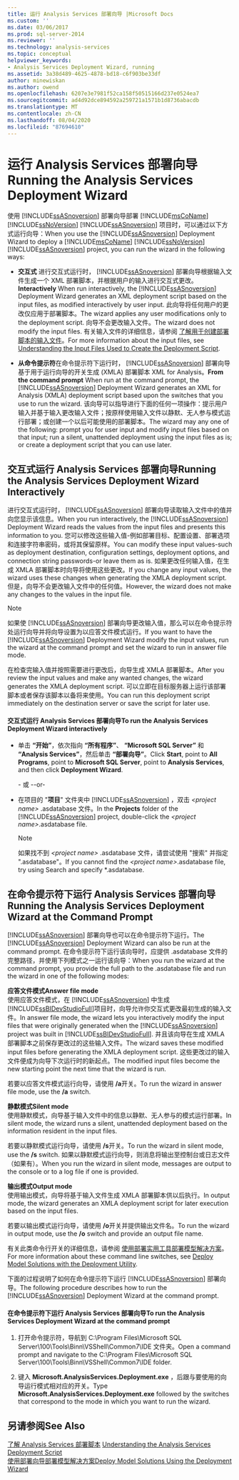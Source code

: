 ```yaml
---
title: 运行 Analysis Services 部署向导 |Microsoft Docs
ms.custom: ''
ms.date: 03/06/2017
ms.prod: sql-server-2014
ms.reviewer: ''
ms.technology: analysis-services
ms.topic: conceptual
helpviewer_keywords:
- Analysis Services Deployment Wizard, running
ms.assetid: 3a38d489-4625-4878-bd18-c6f903be33df
author: minewiskan
ms.author: owend
ms.openlocfilehash: 6207e3e7981f52ca158f50515166d237e0524ea7
ms.sourcegitcommit: ad4d92dce894592a259721a1571b1d8736abacdb
ms.translationtype: MT
ms.contentlocale: zh-CN
ms.lasthandoff: 08/04/2020
ms.locfileid: "87694610"
---
```

# <a name="running-the-analysis-services-deployment-wizard"></a><span data-ttu-id="bad1b-102">运行 Analysis Services 部署向导</span><span class="sxs-lookup"><span data-stu-id="bad1b-102">Running the Analysis Services Deployment Wizard</span></span>
  <span data-ttu-id="bad1b-103">使用 [!INCLUDE[ssASnoversion](../../includes/ssasnoversion-md.md)] 部署向导部署 [!INCLUDE[msCoName](../../includes/msconame-md.md)] [!INCLUDE[ssNoVersion](../../includes/ssnoversion-md.md)] [!INCLUDE[ssASnoversion](../../includes/ssasnoversion-md.md)] 项目时，可以通过以下方式运行向导：</span><span class="sxs-lookup"><span data-stu-id="bad1b-103">When you use the [!INCLUDE[ssASnoversion](../../includes/ssasnoversion-md.md)] Deployment Wizard to deploy a [!INCLUDE[msCoName](../../includes/msconame-md.md)] [!INCLUDE[ssNoVersion](../../includes/ssnoversion-md.md)] [!INCLUDE[ssASnoversion](../../includes/ssasnoversion-md.md)] project, you can run the wizard in the following ways:</span></span>  
  
-   <span data-ttu-id="bad1b-104">**交互式** 进行交互式运行时， [!INCLUDE[ssASnoversion](../../includes/ssasnoversion-md.md)] 部署向导根据输入文件生成一个 XML 部署脚本，并根据用户的输入进行交互式更改。</span><span class="sxs-lookup"><span data-stu-id="bad1b-104">**Interactively** When run interactively, the [!INCLUDE[ssASnoversion](../../includes/ssasnoversion-md.md)] Deployment Wizard generates an XML deployment script based on the input files, as modified interactively by user input.</span></span> <span data-ttu-id="bad1b-105">此向导将任何用户的更改仅应用于部署脚本。</span><span class="sxs-lookup"><span data-stu-id="bad1b-105">The wizard applies any user modifications only to the deployment script.</span></span> <span data-ttu-id="bad1b-106">向导不会更改输入文件。</span><span class="sxs-lookup"><span data-stu-id="bad1b-106">The wizard does not modify the input files.</span></span> <span data-ttu-id="bad1b-107">有关输入文件的详细信息，请参阅 [了解用于创建部署脚本的输入文件](deployment-script-files-input-used-to-create-deployment-script.md)。</span><span class="sxs-lookup"><span data-stu-id="bad1b-107">For more information about the input files, see [Understanding the Input Files Used to Create the Deployment Script](deployment-script-files-input-used-to-create-deployment-script.md).</span></span>  
  
-   <span data-ttu-id="bad1b-108">**从命令提示符**在命令提示符下运行时， [!INCLUDE[ssASnoversion](../../includes/ssasnoversion-md.md)] 部署向导基于用于运行向导的开关生成 (XMLA) 部署脚本 XML for Analysis。</span><span class="sxs-lookup"><span data-stu-id="bad1b-108">**From the command prompt** When run at the command prompt, the [!INCLUDE[ssASnoversion](../../includes/ssasnoversion-md.md)] Deployment Wizard generates an XML for Analysis (XMLA) deployment script based upon the switches that you use to run the wizard.</span></span> <span data-ttu-id="bad1b-109">该向导可以指导进行下面的任何一项操作：提示用户输入并基于输入更改输入文件；按原样使用输入文件以静默、无人参与模式运行部署；或创建一个以后可能使用的部署脚本。</span><span class="sxs-lookup"><span data-stu-id="bad1b-109">The wizard may any one of the following: prompt you for user input and modify input files based on that input; run a silent, unattended deployment using the input files as is; or create a deployment script that you can use later.</span></span>  
  
## <a name="running-the-analysis-services-deployment-wizard-interactively"></a><span data-ttu-id="bad1b-110">交互式运行 Analysis Services 部署向导</span><span class="sxs-lookup"><span data-stu-id="bad1b-110">Running the Analysis Services Deployment Wizard Interactively</span></span>  
 <span data-ttu-id="bad1b-111">进行交互式运行时， [!INCLUDE[ssASnoversion](../../includes/ssasnoversion-md.md)] 部署向导读取输入文件中的值并向您显示该信息。</span><span class="sxs-lookup"><span data-stu-id="bad1b-111">When you run interactively, the [!INCLUDE[ssASnoversion](../../includes/ssasnoversion-md.md)] Deployment Wizard reads the values from the input files and presents this information to you.</span></span> <span data-ttu-id="bad1b-112">您可以修改这些输入值-例如部署目标、配置设置、部署选项和连接字符串密码，或将其保留原样。</span><span class="sxs-lookup"><span data-stu-id="bad1b-112">You can modify these input values-such as deployment destination, configuration settings, deployment options, and connection string passwords-or leave them as is.</span></span> <span data-ttu-id="bad1b-113">如果更改任何输入值，在生成 XMLA 部署脚本时向导将使用这些更改。</span><span class="sxs-lookup"><span data-stu-id="bad1b-113">If you change any input values, the wizard uses these changes when generating the XMLA deployment script.</span></span> <span data-ttu-id="bad1b-114">但是，向导不会更改输入文件中的任何值。</span><span class="sxs-lookup"><span data-stu-id="bad1b-114">However, the wizard does not make any changes to the values in the input file.</span></span>  
  
> [!NOTE]  
>  <span data-ttu-id="bad1b-115">如果使 [!INCLUDE[ssASnoversion](../../includes/ssasnoversion-md.md)] 部署向导更改输入值，那么可以在命令提示符处运行向导并将向导设置为以应答文件模式运行。</span><span class="sxs-lookup"><span data-stu-id="bad1b-115">If you want to have the [!INCLUDE[ssASnoversion](../../includes/ssasnoversion-md.md)] Deployment Wizard modify the input values, run the wizard at the command prompt and set the wizard to run in answer file mode.</span></span>  
  
 <span data-ttu-id="bad1b-116">在检查完输入值并按照需要进行更改后，向导生成 XMLA 部署脚本。</span><span class="sxs-lookup"><span data-stu-id="bad1b-116">After you review the input values and make any wanted changes, the wizard generates the XMLA deployment script.</span></span> <span data-ttu-id="bad1b-117">可以立即在目标服务器上运行该部署脚本或者保存该脚本以备将来使用。</span><span class="sxs-lookup"><span data-stu-id="bad1b-117">You can run this deployment script immediately on the destination server or save the script for later use.</span></span>  
  
#### <a name="to-run-the-analysis-services-deployment-wizard-interactively"></a><span data-ttu-id="bad1b-118">交互式运行 Analysis Services 部署向导</span><span class="sxs-lookup"><span data-stu-id="bad1b-118">To run the Analysis Services Deployment Wizard interactively</span></span>  
  
-   <span data-ttu-id="bad1b-119">单击 **“开始”**，依次指向 **“所有程序”**、 **“Microsoft SQL Server”** 和 **“Analysis Services”**，然后单击 **“部署向导”**。</span><span class="sxs-lookup"><span data-stu-id="bad1b-119">Click **Start**, point to **All Programs**, point to **Microsoft SQL Server**, point to **Analysis Services**, and then click **Deployment Wizard**.</span></span>  
  
     <span data-ttu-id="bad1b-120">- 或 -</span><span class="sxs-lookup"><span data-stu-id="bad1b-120">-or-</span></span>  
  
-   <span data-ttu-id="bad1b-121">在项目的 "**项目**" 文件夹中 [!INCLUDE[ssASnoversion](../../includes/ssasnoversion-md.md)] ，双击 *\<project name>* .asdatabase 文件。</span><span class="sxs-lookup"><span data-stu-id="bad1b-121">In the **Projects** folder of the [!INCLUDE[ssASnoversion](../../includes/ssasnoversion-md.md)] project, double-click the *\<project name>*.asdatabase file.</span></span>  
  
    > [!NOTE]  
    >  <span data-ttu-id="bad1b-122">如果找不到 *\<project name>* .asdatabase 文件，请尝试使用 "搜索" 并指定 ".asdatabase"。</span><span class="sxs-lookup"><span data-stu-id="bad1b-122">If you cannot find the *\<project name>*.asdatabase file, try using Search and specify \*.asdatabase.</span></span>  
  
## <a name="running-the-analysis-services-deployment-wizard-at-the-command-prompt"></a><span data-ttu-id="bad1b-123">在命令提示符下运行 Analysis Services 部署向导</span><span class="sxs-lookup"><span data-stu-id="bad1b-123">Running the Analysis Services Deployment Wizard at the Command Prompt</span></span>  
 <span data-ttu-id="bad1b-124">[!INCLUDE[ssASnoversion](../../includes/ssasnoversion-md.md)] 部署向导也可以在命令提示符下运行。</span><span class="sxs-lookup"><span data-stu-id="bad1b-124">The [!INCLUDE[ssASnoversion](../../includes/ssasnoversion-md.md)] Deployment Wizard can also be run at the command prompt.</span></span> <span data-ttu-id="bad1b-125">在命令提示符下运行该向导时，应提供 .asdatabase 文件的完整路径，并使用下列模式之一运行该向导：</span><span class="sxs-lookup"><span data-stu-id="bad1b-125">When you run the wizard at the command prompt, you provide the full path to the .asdatabase file and  run the wizard in one of the following modes:</span></span>  
  
 <span data-ttu-id="bad1b-126">**应答文件模式**</span><span class="sxs-lookup"><span data-stu-id="bad1b-126">**Answer file mode**</span></span>  
 <span data-ttu-id="bad1b-127">使用应答文件模式，在 [!INCLUDE[ssASnoversion](../../includes/ssasnoversion-md.md)] 中生成 [!INCLUDE[ssBIDevStudioFull](../../includes/ssbidevstudiofull-md.md)]项目时，向导允许你交互式更改最初生成的输入文件。</span><span class="sxs-lookup"><span data-stu-id="bad1b-127">In answer file mode, the wizard lets you interactively modify the input files that were originally generated when the [!INCLUDE[ssASnoversion](../../includes/ssasnoversion-md.md)] project was built in [!INCLUDE[ssBIDevStudioFull](../../includes/ssbidevstudiofull-md.md)].</span></span> <span data-ttu-id="bad1b-128">并且该向导在生成 XMLA 部署脚本之前保存更改过的这些输入文件。</span><span class="sxs-lookup"><span data-stu-id="bad1b-128">The wizard saves these modified input files before generating the XMLA deployment script.</span></span> <span data-ttu-id="bad1b-129">这些更改过的输入文件便成为向导下次运行时的新起点。</span><span class="sxs-lookup"><span data-stu-id="bad1b-129">The modified input files become the new starting point the next time that the wizard is run.</span></span>  
  
 <span data-ttu-id="bad1b-130">若要以应答文件模式运行向导，请使用 **/a**开关。</span><span class="sxs-lookup"><span data-stu-id="bad1b-130">To run the wizard in answer file mode, use the **/a** switch.</span></span>  
  
 <span data-ttu-id="bad1b-131">**静默模式**</span><span class="sxs-lookup"><span data-stu-id="bad1b-131">**Silent mode**</span></span>  
 <span data-ttu-id="bad1b-132">使用静默模式，向导基于输入文件中的信息以静默、无人参与的模式运行部署。</span><span class="sxs-lookup"><span data-stu-id="bad1b-132">In silent mode, the wizard runs a silent, unattended deployment based on the information resident in the input files.</span></span>  
  
 <span data-ttu-id="bad1b-133">若要以静默模式运行向导，请使用 **/s**开关。</span><span class="sxs-lookup"><span data-stu-id="bad1b-133">To run the wizard in silent mode, use the **/s** switch.</span></span> <span data-ttu-id="bad1b-134">如果以静默模式运行向导，则消息将输出至控制台或日志文件（如果有）。</span><span class="sxs-lookup"><span data-stu-id="bad1b-134">When you run the wizard in silent mode, messages are output to the console or to a log file if one is provided.</span></span>  
  
 <span data-ttu-id="bad1b-135">**输出模式**</span><span class="sxs-lookup"><span data-stu-id="bad1b-135">**Output mode**</span></span>  
 <span data-ttu-id="bad1b-136">使用输出模式，向导将基于输入文件生成 XMLA 部署脚本供以后执行。</span><span class="sxs-lookup"><span data-stu-id="bad1b-136">In output mode, the wizard generates an XMLA deployment script for later execution based on the input files.</span></span>  
  
 <span data-ttu-id="bad1b-137">若要以输出模式运行向导，请使用 **/o**开关并提供输出文件名。</span><span class="sxs-lookup"><span data-stu-id="bad1b-137">To run the wizard in output mode, use the **/o** switch and provide an output file name.</span></span>  
  
 <span data-ttu-id="bad1b-138">有关此类命令行开关的详细信息，请参阅 [使用部署实用工具部署模型解决方案](deploy-model-solutions-with-the-deployment-utility.md)。</span><span class="sxs-lookup"><span data-stu-id="bad1b-138">For more information about these command line switches, see [Deploy Model Solutions with the Deployment Utility](deploy-model-solutions-with-the-deployment-utility.md).</span></span>  
  
 <span data-ttu-id="bad1b-139">下面的过程说明了如何在命令提示符下运行 [!INCLUDE[ssASnoversion](../../includes/ssasnoversion-md.md)] 部署向导。</span><span class="sxs-lookup"><span data-stu-id="bad1b-139">The following procedure describes how to run the [!INCLUDE[ssASnoversion](../../includes/ssasnoversion-md.md)] Deployment Wizard at the command prompt.</span></span>  
  
#### <a name="to-run-the-analysis-services-deployment-wizard-at-the-command-prompt"></a><span data-ttu-id="bad1b-140">在命令提示符下运行 Analysis Services 部署向导</span><span class="sxs-lookup"><span data-stu-id="bad1b-140">To run the Analysis Services Deployment Wizard at the command prompt</span></span>  
  
1.  <span data-ttu-id="bad1b-141">打开命令提示符，导航到 C:\Program Files\Microsoft SQL Server\100\Tools\Binn\VSShell\Common7\IDE 文件夹。</span><span class="sxs-lookup"><span data-stu-id="bad1b-141">Open a command prompt and navigate to the C:\Program Files\Microsoft SQL Server\100\Tools\Binn\VSShell\Common7\IDE folder.</span></span>  
  
2.  <span data-ttu-id="bad1b-142">键入 **Microsoft.AnalysisServices.Deployment.exe** ，后跟与要使用的向导运行模式相对应的开关。</span><span class="sxs-lookup"><span data-stu-id="bad1b-142">Type **Microsoft.AnalysisServices.Deployment.exe** followed by the switches that correspond to the mode in which you want to run the wizard.</span></span>  
  
## <a name="see-also"></a><span data-ttu-id="bad1b-143">另请参阅</span><span class="sxs-lookup"><span data-stu-id="bad1b-143">See Also</span></span>  
 <span data-ttu-id="bad1b-144">[了解 Analysis Services 部署脚本](understanding-the-analysis-services-deployment-script.md) </span><span class="sxs-lookup"><span data-stu-id="bad1b-144">[Understanding the Analysis Services Deployment Script](understanding-the-analysis-services-deployment-script.md) </span></span>  
 [<span data-ttu-id="bad1b-145">使用部署向导部署模型解决方案</span><span class="sxs-lookup"><span data-stu-id="bad1b-145">Deploy Model Solutions Using the Deployment Wizard</span></span>](deploy-model-solutions-using-the-deployment-wizard.md)  
  
  
